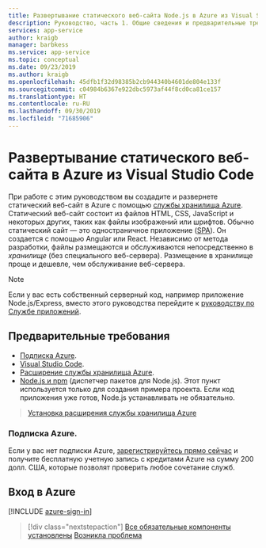 ```yaml
---
title: Развертывание статического веб-сайта Node.js в Azure из Visual Studio Code
description: Руководство, часть 1. Общие сведения и предварительные требования.
services: app-service
author: kraigb
manager: barbkess
ms.service: app-service
ms.topic: conceptual
ms.date: 09/23/2019
ms.author: kraigb
ms.openlocfilehash: 45dfb1f32d98385b2cb944340b4601de804e133f
ms.sourcegitcommit: c04984b6367e922dbc5973af44f8cd0ca81ce157
ms.translationtype: HT
ms.contentlocale: ru-RU
ms.lasthandoff: 09/30/2019
ms.locfileid: "71685906"
---
```

# <a name="deploy-a-static-website-to-azure-from-visual-studio-code"></a>Развертывание статического веб-сайта в Azure из Visual Studio Code

При работе с этим руководством вы создадите и развернете статический веб-сайт в Azure с помощью [службы хранилища Azure](https://docs.microsoft.com/azure/storage). Статический веб-сайт состоит из файлов HTML, CSS, JavaScript и некоторых других, таких как файлы изображений или шрифтов. Обычно статический сайт — это одностраничное приложение ([SPA](https://en.wikipedia.org/wiki/Single-page_application)). Он создается с помощью Angular или React. Независимо от метода разработки, файлы размещаются и обслуживаются непосредственно в *хранилище* (без специального веб-сервера). Размещение в хранилище проще и дешевле, чем обслуживание веб-сервера.

> [!NOTE]
> Если у вас есть собственный серверный код, например приложение Node.js/Express, вместо этого руководства перейдите к [руководству по Службе приложений](tutorial-vscode-azure-app-service-node-01.md).

## <a name="prerequisites"></a>Предварительные требования

- [Подписка Azure](#azure-subscription).
- [Visual Studio Code](https://code.visualstudio.com/).
- [Расширение службы хранилища Azure](https://marketplace.visualstudio.com/items?itemName=ms-azuretools.vscode-azurestorage).
- [Node.js и npm](https://nodejs.org/en/download) (диспетчер пакетов для Node.js). Этот пункт используется только для создания примера проекта. Если код приложения уже готов, Node.js устанавливать не обязательно.

> <a class="tutorial-install-extension-btn" href="vscode:extension/ms-azuretools.vscode-azurestorage">Установка расширения службы хранилища Azure </a>

### <a name="azure-subscription"></a>Подписка Azure.

Если у вас нет подписки Azure, [зарегистрируйтесь прямо сейчас](https://azure.microsoft.com/en-us/free/?utm_source=campaign&utm_campaign=vscode-tutorial-static-website&mktingSource=vscode-tutorial-static-website) и получите бесплатную учетную запись с кредитами Azure на сумму 200 долл. США, которые позволят проверить любое сочетание служб.

## <a name="sign-in-to-azure"></a>Вход в Azure

[!INCLUDE [azure-sign-in](includes/azure-sign-in.md)]

> [!div class="nextstepaction"]
> [Все обязательные компоненты установлены](tutorial-vscode-static-website-node-02.md) [Возникла проблема](https://www.research.net/r/PWZWZ52?tutorial=node-deployment-staticwebsite&step=getting-started)
